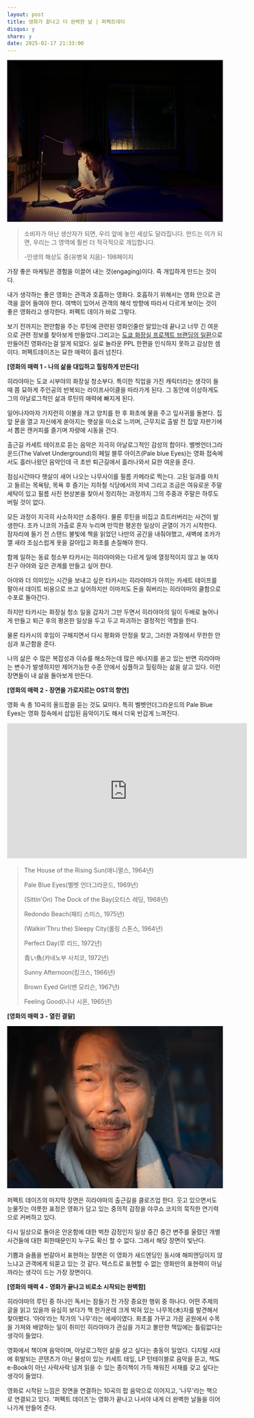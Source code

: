 ```yaml
---
layout: post
title: 영화가 끝나고 더 완벽한 날 | 퍼펙트데이
disqus: y
share: y
date: 2025-02-17 21:33:00
---
```



![퍼펙트데이](/images/perfectday2.jpg)




>소비자가 아닌 생산자가 되면, 우리 앞에 놓인 세상도 달라집니다. 만드는 이가 되면, 우리는 그 영역에 훨씬 더 적극적으로 개입합니다.
>
>-인생의 해상도 중(유병욱 지음)-  198페이지


가장 좋은 마케팅은 경험을 이끌어 내는 것(engaging)이다. 즉 개입하게 만드는 것이다.

내가 생각하는 좋은 영화는 관객과 호흡하는 영화다.
호흡하기 위해서는 영화 안으로 관객을 끌어 들여야 한다.
여백이 있어서 관객의 해석 방향에 따라서 다르게 보이는 것이 좋은 영화라고 생각한다.
퍼펙트 데이가 바로 그렇다.

보기 전까지는 편안함을 주는 루틴에 관련된 영화인줄만 알았는데 끝나고 너무 긴 여운으로 관련 정보를 찾아보게 만들었다.그리고는 [도쿄 화장실 프로젝트 브랜딩의 일환](https://design.co.kr/article/25036)으로 만들어진 영화라는걸 알게 되었다.
실로 놀라운 PPL 한편을 인식하지 못하고 감상한 셈이다. 퍼펙트데이즈는 묘한 매력이 흘러 넘친다.

**[영화의 매력 1 - 나의 삶을 대입하고 힐링하게 만든다]**

히라야마는 도쿄 시부야의 화장실 청소부다. 특이한 직업을 가진 캐릭터라는 생각이 들때 쯤 묘하게 주인공의 반복되는 라이프사이클을 따라가게 된다. 그 동안에 이상하게도 그의 아날로그적인 삶과 루틴의 매력에 빠지게 된다.

일어나자마자 가지런히 이불을 개고 양치를 한 후 화초에 물을 주고 잎사귀를 돌본다. 집앞 문을 열고 자신에게 쏟아지는 햇살을 미소로 느끼며, 근무지로 출발 전 집앞 자판기에서 뽑은 캔커피를 즐기며 차량에 시동을 건다.

출근길 카세트 테이프로 듣는 음악은 지극히 아날로그적인 감성의 합이다. 벨벳언더그라운드(The Valvet Underground)의 페일 블루 아이즈(Pale blue Eyes)는 영화 접속에서도 흘러나왔던 음악인데 극 초반 퇴근길에서 흘러나와서 묘한 여운을 준다.

점심시간마다 햇살이 새어 나오는 나무사이를 필름 카메라로 찍는다. 고된 일과를 마치고 들르는 목욕탕, 목욕 후 즐기는 지하철 식당에서의 저녁 그리고 조금은 여유로운 주말 세탁이 있고 필름 사진 현상본을 찾아서 정리하는 과정까지 그의 주중과 주말은 하루도 버릴 것이 없다.  

모든 과정이 지극히 사소하지만 소중하다. 물론 루틴을 비집고 흐트러버리는 사건이 발생한다. 조카 니코의 가출로 혼자 누리며 만끽한 평온한 일상이 균열이 가기 시작한다. 잠자리에 들기 전 스탠드 불빛에 책을 읽었던 나만의 공간을 내줘야했고, 새벽에 조카가 깰 새라 조심스럽게 옷을 갈아입고 화초를 손질해야 한다.

함께 일하는 동료 청소부 타카시는 히라야마와는 다르게 일에 열정적이지 않고 늘 여자친구 아야와 깊은 관계를 만들고 싶어 한다.

아야와 더 의미있는 시간을 보내고 싶은 타카시는 히라야마가 아끼는 카세트 테이프를 팔아서 데이트 비용으로 쓰고 싶어하지만 이마저도 돈을 줘버리는 히라야마의 쿨함으로 수포로 돌아간다.

하지만 타카시는 화장실 청소 일을 갑자기 그만 두면서 히라야마의 일이 두배로 늘어나게 만들고 퇴근 후의 평온한 일상을 두고 두고 파괴하는 결정적인 역할을 한다.

물론 타카시의 후임이 구해지면서 다시 평화와 안정을 찾고, 그러한 과정에서 무한한 안심과 포근함을 준다.

나의 삶은 수 많은 복잡성과 이슈를 해소하는데 많은 에너지를 쏟고 있는 반면 히라야마는 변수가 발생하지만 제어가능한 수준 안에서 심플하고 힐링하는 삶을 살고 있다. 이런 장면들이 내 삶을 돌아보게 만든다.

**[영화의 매력 2 -  장면을 가로지르는 OST의 향연]**

영화 속 총 10곡의 올드팝을 듣는 것도 묘미다. 특히 벨벳언더그라운드의 Pale Blue Eyes는 영화 접속에서 삽입된 음악이기도 해서 더욱 반갑게 느껴진다.

<iframe width="560" height="315" src="https://www.youtube.com/embed/FxlJoTP4BPk?si=gv6dNEkfBYCuAsi3" title="YouTube video player" frameborder="0" allow="accelerometer; autoplay; clipboard-write; encrypted-media; gyroscope; picture-in-picture; web-share" referrerpolicy="strict-origin-when-cross-origin" allowfullscreen></iframe>


>The House of the Rising Sun(애니멀스, 1964년)
>
>Pale Blue Eyes(벨벳 언더그라운드, 1969년)
>
>(Sittin'On) The Dock of the Bay(오티스 레딩, 1968년)
>
>Redondo Beach(패티 스미스, 1975년)
>
>(Walkin'Thru the) Sleepy City(롤링 스톤스, 1964년)
>
>Perfect Day(루 리드, 1972년)
>
>青い魚(카네노부 사치코, 1972년)
>
>Sunny Afternoon(킹크스, 1966년)
>
>Brown Eyed Girl(밴 모리슨, 1967년)
>
>Feeling Good(니나 시몬, 1965년)




**[영화의 매력 3 - 열린 결말]**

![퍼펙트데이](/images/perfect.jpg)

퍼펙트 데이즈의 마지막 장면은 히라야마의 출근길을 클로즈업 한다. 웃고 있으면서도 눈물짓는 야릇한 표정은 영화가 담고 있는 중의적 감정을 야쿠쇼 코지의 묵직한 연기력으로 커버하고 있다.

다시 일상으로 돌아온 안온함에 대한 벅찬 감정인지 일상 중간 중간 변주를 울렸던 개별 사건들에 대한 회한때문인지 누구도 확신 할 수 없다. 그래서 해당 장면이 빛난다.

기쁨과 슬픔을 번갈아서 표현하는 장면은 이 영화가 새드엔딩인 동시에 해피엔딩이지 않느냐고 관객에게 되묻고 있는 것 같다. 텍스트로 표현할 수 없는 영화만의 표현력이 아닐까라는 생각이 드는 가장 장면이다.

**[영화의 매력 4 - 영화가 끝나고 비로소 시작되는 완벽함]**

히라야마의 루틴 중 하나인 독서는 잠들기 전 가장 중요한 행위 중 하나다. 어떤 주제의 글을 읽고 있을까 유심히 보다가 책 한가운데 크게 박혀 있는 나무목(木)자를 발견해서 찾아봤다. ‘아야‘라는 작가의 '나무'라는 에세이였다. 화초를 가꾸고 가끔 공원에서 수목을 가져와 배양하는 일이 취미인 히라야마가 관심을 가지고 볼만한 책임에는 틀림없다는 생각이 들었다.

영화에서 책이며 음악이며, 아날로그적인 삶을 살고 싶다는 충동이 일었다. 디지털 시대에 휘발되는 콘텐츠가 아닌 물성이 있는 카세트 테잎, LP 턴테이블로 음악을 듣고, 책도 e-Book이 아닌 사락사락 넘겨 읽을 수 있는 종이책이 가득 채워진 서재를 갖고 싶다는 생각이 들었다.

영화로 시작된 느낌은 장면을 연결하는 10곡의 팝 음악으로 이어지고, '나무'라는 책으로 연결되고 있다. '퍼펙트 데이즈'는 영화가 끝나고 나서야 내게 더 완벽한 날들을 이어나가게 만들어 준다.
